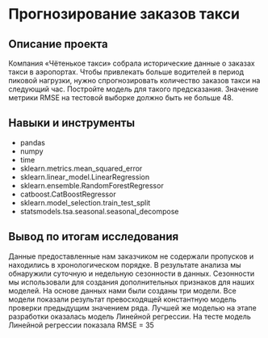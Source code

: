 # Прогнозирование заказов такси

## Описание проекта

Компания «Чётенькое такси» собрала исторические данные о заказах такси в аэропортах. Чтобы привлекать больше водителей в период пиковой нагрузки, нужно спрогнозировать количество заказов такси на следующий час. Постройте модель для такого предсказания.
Значение метрики RMSE на тестовой выборке должно быть не больше 48.

## Навыки и инструменты

- pandas
- numpy
- time
- sklearn.metrics.mean_squared_error
- sklearn.linear_model.LinearRegression
- sklearn.ensemble.RandomForestRegressor
- catboost.CatBoostRegressor
- sklearn.model_selection.train_test_split
- statsmodels.tsa.seasonal.seasonal_decompose

## Вывод по итогам исследования
Данные предоставленные нам заказчиком не содержали пропусков и находились в хронологическом порядке. В результате анализа мы обнаружили суточную и недельную сезонности в данных. Сезонности мы использовали для создания дополнительных признаков для наших моделей.
На основе данных нами были созданы три модели. Все модели показали результат превосходящей константную модель проверки предыдущим значением ряда.
Лучшей же моделью на этапе разработки оказалась модель Линейной регрессии. На тесте модель Линейной регрессии показала RMSE = 35
